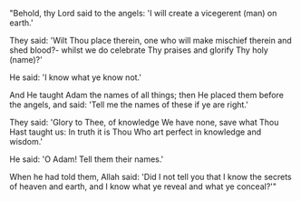 <p>"Behold, thy Lord said to the angels: 'I will create a vicegerent (man) on earth.'</p>
<p>They said: 'Wilt Thou place therein, one who will make mischief therein and shed blood?- whilst we do celebrate Thy praises and glorify Thy holy (name)?'</p>
<p>He said: 'I know what ye know not.'</p>
<p>And He taught Adam the names of all things; then He placed them before the angels, and said: 'Tell me the names of these if ye are right.'</p>
<p>They said: 'Glory to Thee, of knowledge We have none, save what Thou Hast taught us: In truth it is Thou Who art perfect in knowledge and wisdom.'</p>
<p>He said: 'O Adam! Tell them their names.'</p>
<p>When he had told them, Allah said: 'Did I not tell you that I know the secrets of heaven and earth, and I know what ye reveal and what ye conceal?'"</p>